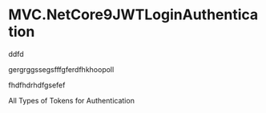 
# MVC.NetCore9JWTLoginAuthentication


ddfd

gergrggssegsfffgferdfhkhoopoll

fhdfhdrhdfgsefef




















All Types of Tokens for Authentication









